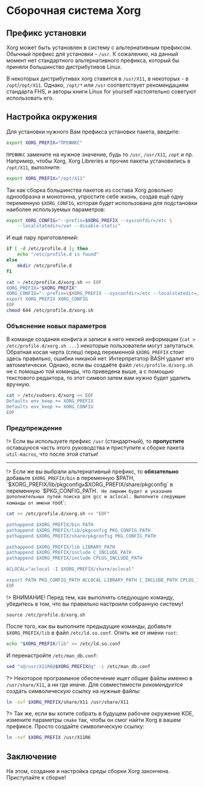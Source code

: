 # Сборочная система Xorg

## Префикс установки
Xorg может быть установлен в систему с альтернативным префиксом. Обычный префикс для установки - `/usr`. К сожалению, на данный момент нет стандартного альтернативного префикса, который бы приняли большинство дистрибутивов Linux.

В некоторых дистрибутивах xorg ставится в `/usr/X11`, в некоторых - в `/opt`/`/opt/X11`. Однако, `/opt/*` или `/usr` соответствует рекомендациям стандарта FHS, и авторы книги Linux for yourself настоятельно советуют использовать его.

## Настройка окружения
Для установки нужного Вам префикса установки пакета, введите:
```bash
export XORG_PREFIX="ПРЕФИКС"
```

`ПРЕФИКС` замените на нужное значение, будь то `/usr`, `/usr/X11`, `/opt` и пр. Например, чтобы Xorg, Xorg Libreries и прочие пакеты установились в `/opt/X11`, выполните:
```bash
export XORG_PREFIX="/opt/X11"
```

Так как сборка большинства пакетов из состава Xorg довольно однообразна и монотонна, упростите себе жизнь, создав ещё одну переменную `$XORG_CONFIG`, которая будет использована для подстановки наиболее используемых параметров:
```bash
export XORG_CONFIG="--prefix=$XORG_PREFIX --sysconfdir=/etc \
    --localstatedir=/var --disable-static"
```

И ещё пару приготовлений:
```bash
if [ -d /etc/profile.d ]; then
	echo "/etc/profile.d is found"
else
	mkdir /etc/profile.d
fi

cat > /etc/profile.d/xorg.sh << EOF
XORG_PREFIX="$XORG_PREFIX"
XORG_CONFIG="--prefix=\$XORG_PREFIX --sysconfdir=/etc --localstatedir=/var --disable-static"
export XORG_PREFIX XORG_CONFIG
EOF
chmod 644 /etc/profile.d/xorg.sh
```

### Объяснение новых параметров
В команде создания конфига и записи в него некоей информации (`cat > /etc/profile.d/xorg.sh ...`) некоторые пользователи могут запутаться. Обратная косая черта (слеш) перед переменной `$XORG_PREFIX` стоит здесь правильно, ошибки никакой нет. Интерпретатор BASH удалит его автоматически. Однако, если вы создаёте файл `/etc/profile.d/xorg.sh` не с помощью той команды, что приведена выше, а с помощью текстового редактора, то этот символ затем вам нужно будет удалить вручную.

```bash
cat > /etc/sudoers.d/xorg << EOF
Defaults env_keep += XORG_PREFIX
Defaults env_keep += XORG_CONFIG
EOF
```

### Предупреждение
!> Если вы используете префикс `/usr` (стандартный), то **пропустите** оставшуюся часть этого руководства и приступите к сборке пакета `util-macros`, что после этой статьи!

***
!> Если же вы выбрали альтернативный префикс, то **обязательно** добавьте `$XORG_PREFIX/bin` в переменную $PATH, `$XORG_PREFIX/lib/pkgconfig` и `$XORG_PREFIX/share/pkgconfig` в переменную `$PKG_CONFIG_PATH`. Не лишним будет и указание дополнительных путей поиска для gcc и aclocal. Выполните следующие команды от имени `root`:
```bash
cat >> /etc/profile.d/xorg.sh << "EOF"

pathappend $XORG_PREFIX/bin PATH
pathappend $XORG_PREFIX/lib/pkgconfig PKG_CONFIG_PATH
pathappend $XORG_PREFIX/share/pkgconfig PKG_CONFIG_PATH

pathappend $XORG_PREFIX/lib LIBRARY_PATH
pathappend $XORG_PREFIX/include C_INCLUDE_PATH
pathappend $XORG_PREFIX/include CPLUS_INCLUDE_PATH

ACLOCAL="aclocal -I $XORG_PREFIX/share/aclocal"

export PATH PKG_CONFIG_PATH ACLOCAL LIBRARY_PATH C_INCLUDE_PATH CPLUS_INCLUDE_PATH
EOF
```

!> ВНИМАНИЕ! Перед тем, как выполнять следующую команду, убедитесь в том, что вы правильно настроили собранную систему!

```
source /etc/profile.d/xorg.sh
```

После того, как вы выполните предыдущие команды, добавьте `$XORG_PREFIX/lib` в файл `/etc/ld.so.conf`. Опять же от имени `root`:
```bash
echo "$XORG_PREFIX/lib" >> /etc/ld.so.conf
```

И перенастройте `/etc/man_db.conf`:
```bash
sed "s@/usr/X11R6@$XORG_PREFIX@g" -i /etc/man_db.conf
```

?> Некоторое программное обеспечение ищет общие файлы именно в `/usr/share/X11`, а ни где иначе. Для совместимости *рекомендуется* создать символическую ссылку на нужные файлы:

```bash
ln -svf $XORG_PREFIX/share/X11 /usr/share/X11
```

?> Так же, если вы хотите собрать в будущем рабочее окружение KDE, измените параметры `cmake` так, чтобы он смог найти Xorg в вашем префиксе. Просто создайте символическую ссылку:

```bash
ln -svf $XORG_PREFIX /usr/X11R6
```

## Заключение
На этом, создание и настройка среды сборки Xorg закончена. Приступайте к сборке!

